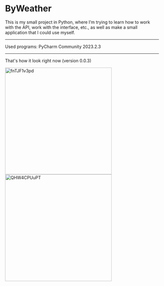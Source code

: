 # ByWeather
This is my small project in Python, where I’m trying to learn how to work with the API, work with the interface, etc., as well as make a small application that I could use myself.

--------------------------------------------------------------------------------------------------------------------------------------------------------------------------------

Used programs: PyCharm Community 2023.2.3

--------------------------------------------------------------------------------------------------------------------------------------------------------------------------------

That's how it look right now (version 0.0.3)

<img width="349" alt="fnTJF1v3pd" src="https://github.com/V1ach/weather_app/assets/53580104/c5e24f3f-5860-46f2-9f07-2fb4c2c82763">

<img width="349" alt="QHW4CPUuPT" src="https://github.com/V1ach/weather_app/assets/53580104/d0c09ec6-b58c-484c-8d45-2268e52c1220">
